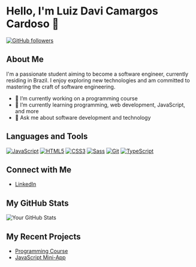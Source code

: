 # Hello, I'm Luiz Davi Camargos Cardoso 👋

[![GitHub followers](https://img.shields.io/github/followers/lzdavic?label=Follow&style=social)](https://github.com/lzdavicc)

## About Me

I'm a passionate student aiming to become a software engineer, currently residing in Brazil. I enjoy exploring new technologies and am committed to mastering the craft of software engineering.

- 🔭 I’m currently working on a programming course
- 🌱 I’m currently learning programming, web development, JavaScript, and more
- 💬 Ask me about software development and technology

## Languages and Tools

[![JavaScript](https://img.shields.io/badge/JavaScript-yellow?style=for-the-badge&logo=javascript)](https://developer.mozilla.org/en-US/docs/Web/JavaScript)
[![HTML5](https://img.shields.io/badge/HTML5-orange?style=for-the-badge&logo=html5)](https://developer.mozilla.org/en-US/docs/Web/HTML)
[![CSS3](https://img.shields.io/badge/CSS3-blue?style=for-the-badge&logo=css3)](https://developer.mozilla.org/en-US/docs/Web/CSS)
[![Sass](https://img.shields.io/badge/Sass-pink?style=for-the-badge&logo=sass)](https://sass-lang.com/)
[![Git](https://img.shields.io/badge/Git-black?style=for-the-badge&logo=git)](https://git-scm.com/)
[![TypeScript](https://img.shields.io/badge/TypeScript-blue?style=for-the-badge&logo=typescript)](https://www.typescriptlang.org/)

## Connect with Me

- [LinkedIn](https://www.linkedin.com/in/lzdavicc)

## My GitHub Stats

![Your GitHub Stats](https://github-readme-stats.vercel.app/api?username=lzdavic&count_private=true&show_icons=true&theme=radical)

## My Recent Projects

- [Programming Course](devfromzero.com)
- [JavaScript Mini-App](https://github.com/lzdavic/Ingredients-calculator)
